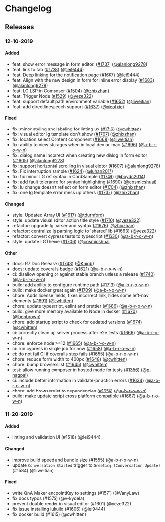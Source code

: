 # Changelog

## Releases

### 12-10-2019

#### Added

- feat: show error message in form editor. ([#1737](https://github.com/microsoft/BotFramework-Composer/pull/1737)) ([@alanlong9278](https://github.com/alanlong9278))
- feat: link to tab ([#1738](https://github.com/microsoft/BotFramework-Composer/pull/1738)) ([@lei9444](https://github.com/lei9444))
- feat: Deep linking for the notification page ([#1667](https://github.com/microsoft/BotFramework-Composer/pull/1667)) ([@lei9444](https://github.com/lei9444))
- feat: Align with the new design in form for inline error display ([#1683](https://github.com/microsoft/BotFramework-Composer/pull/1683)) ([@alanlong9278](https://github.com/alanlong9278))
- feat: LG LSP in Composer ([#1504](https://github.com/microsoft/BotFramework-Composer/pull/1504)) ([@zhixzhan](https://github.com/zhixzhan))
- feat: Trigger Node ([#1529](https://github.com/microsoft/BotFramework-Composer/pull/1529)) ([@yeze322](https://github.com/yeze322))
- feat: support default path environment variable ([#1652](https://github.com/microsoft/BotFramework-Composer/pull/1652)) ([@liweitian](https://github.com/liweitian))
- feat: add directlinespeech support ([#1637](https://github.com/microsoft/BotFramework-Composer/pull/1637)) ([@xieofxie](https://github.com/xieofxie))

#### Fixed

- fix: minor styling and labeling for linting ux ([#1716](https://github.com/microsoft/BotFramework-Composer/pull/1716)) ([@cwhitten](https://github.com/cwhitten))
- fix: visual editor lg template don't show ([#1707](https://github.com/microsoft/BotFramework-Composer/pull/1707)) ([@zhixzhan](https://github.com/zhixzhan))
- fix: location select Content component ([#1668](https://github.com/microsoft/BotFramework-Composer/pull/1668)) ([@liweitian](https://github.com/liweitian))
- fix: ability to view storages when in local dev on mac ([#1696](https://github.com/microsoft/BotFramework-Composer/pull/1696)) ([@a-b-r-o-w-n](https://github.com/a-b-r-o-w-n))
- fix: dialog name incorrect when creating new dialog in form editor ([#1605](https://github.com/microsoft/BotFramework-Composer/pull/1605)) ([@alanlong9278](https://github.com/alanlong9278))
- fix: support horizontal scrolling in visual eidtor ([#1607](https://github.com/microsoft/BotFramework-Composer/pull/1607)) ([@alanlong9278](https://github.com/alanlong9278))
- fix: Fix interruption sample ([#1624](https://github.com/microsoft/BotFramework-Composer/pull/1624)) ([@luhan2017](https://github.com/luhan2017))
- fix: fix minor LG ref syntax in CardSample ([#1749](https://github.com/microsoft/BotFramework-Composer/pull/1749)) ([@boydc2014](https://github.com/boydc2014))
- fix: add fault tolerance for syntax highlighting ([#1690](https://github.com/microsoft/BotFramework-Composer/pull/1690)) ([@cosmicshuai](https://github.com/cosmicshuai))
- fix: lu change doesn't reflect on form editor ([#1704](https://github.com/microsoft/BotFramework-Composer/pull/1704)) ([@zhixzhan](https://github.com/zhixzhan))
- fix: one lg template error mess up others ([#1733](https://github.com/microsoft/BotFramework-Composer/pull/1733)) ([@zhixzhan](https://github.com/zhixzhan))

#### Changed

- style: Updated Array UI ([#1617](https://github.com/microsoft/BotFramework-Composer/pull/1617)) ([@tdurnford](https://github.com/tdurnford))
- style: update visual editor action title style ([#1710](https://github.com/microsoft/BotFramework-Composer/pull/1710)) ([@yeze322](https://github.com/yeze322))
- refactor: upgrade lg parser and syntax ([#1676](https://github.com/microsoft/BotFramework-Composer/pull/1676)) ([@zhixzhan](https://github.com/zhixzhan))
- refactor: centralize lg parsing logic to 'shared' lib ([#1663](https://github.com/microsoft/BotFramework-Composer/pull/1663)) ([@yeze322](https://github.com/yeze322))
- refactor: convert cypress tests to typescript ([#1630](https://github.com/microsoft/BotFramework-Composer/pull/1630)) ([@a-b-r-o-w-n](https://github.com/a-b-r-o-w-n))
- style: update LGTheme ([#1706](https://github.com/microsoft/BotFramework-Composer/pull/1706)) ([@cosmicshuai](https://github.com/cosmicshuai))

#### Other

- docs: R7 Doc Release ([#1743](https://github.com/microsoft/BotFramework-Composer/pull/1743)) ([@Kaiqb](https://github.com/Kaiqb))
- docs: update coveralls badge ([#1621](https://github.com/microsoft/BotFramework-Composer/pull/1621)) ([@a-b-r-o-w-n](https://github.com/a-b-r-o-w-n))
- ci: disallow opening pr against stable branch unless a release ([#1740](https://github.com/microsoft/BotFramework-Composer/pull/1740)) ([@a-b-r-o-w-n](https://github.com/a-b-r-o-w-n))
- build: add ability to configure runtime path ([#1713](https://github.com/microsoft/BotFramework-Composer/pull/1713)) ([@a-b-r-o-w-n](https://github.com/a-b-r-o-w-n))
- build: make docker great again ([#1709](https://github.com/microsoft/BotFramework-Composer/pull/1709)) ([@a-b-r-o-w-n](https://github.com/a-b-r-o-w-n))
- chore: Adds license fields, fixes incorrect link, hides some left-nav elements ([#1691](https://github.com/microsoft/BotFramework-Composer/pull/1691)) ([@cwhitten](https://github.com/cwhitten))
- chore: update typescript, eslint and prettier ([#1686](https://github.com/microsoft/BotFramework-Composer/pull/1686)) ([@a-b-r-o-w-n](https://github.com/a-b-r-o-w-n))
- build: give more memory available to Node in docker ([#1670](https://github.com/microsoft/BotFramework-Composer/pull/1670)) ([@benbrown](https://github.com/benbrown))
- chore: add startup script to check for oudated versions ([#1674](https://github.com/microsoft/BotFramework-Composer/pull/1674)) ([@cwhitten](https://github.com/cwhitten))
- ci: correctly clean up server process after e2e tests ([#1666](https://github.com/microsoft/BotFramework-Composer/pull/1666)) ([@a-b-r-o-w-n](https://github.com/a-b-r-o-w-n))
- chore: enforce node >=12 ([#1665](https://github.com/microsoft/BotFramework-Composer/pull/1665)) ([@a-b-r-o-w-n](https://github.com/a-b-r-o-w-n))
- ci: run cypress in single job for now ([#1658](https://github.com/microsoft/BotFramework-Composer/pull/1658)) ([@a-b-r-o-w-n](https://github.com/a-b-r-o-w-n))
- ci: do not fail CI if coveralls step fails ([#1655](https://github.com/microsoft/BotFramework-Composer/pull/1655)) ([@a-b-r-o-w-n](https://github.com/a-b-r-o-w-n))
- chore: reduce form width to 400px ([#1648](https://github.com/microsoft/BotFramework-Composer/pull/1648)) ([@cwhitten](https://github.com/cwhitten))
- chore: bump browserslist ([#1645](https://github.com/microsoft/BotFramework-Composer/pull/1645)) ([@cwhitten](https://github.com/cwhitten))
- test: allow running composer in hosted mode for tests ([#1356](https://github.com/microsoft/BotFramework-Composer/pull/1356)) ([@p-nagpal](https://github.com/p-nagpal))
- ci: include better information in validate-pr action errors ([#1634](https://github.com/microsoft/BotFramework-Composer/pull/1634)) ([@a-b-r-o-w-n](https://github.com/a-b-r-o-w-n))
- chore: add browserslist to dependencies ([#1656](https://github.com/microsoft/BotFramework-Composer/pull/1656)) ([@a-b-r-o-w-n](https://github.com/a-b-r-o-w-n))
- build: make update script cross platform compatible ([#1687](https://github.com/microsoft/BotFramework-Composer/pull/1687)) ([@a-b-r-o-w-n](https://github.com/a-b-r-o-w-n))

### 11-20-2019

#### Added

- linting and validation UI (#1518) (@lei9444)

#### Changed

- improve build speed and bundle size (#1555) (@a-b-r-o-w-n)
- update `Conversation Started` trigger to `Greeting (Conversation Update)` (#1584) (@liweitian)

#### Fixed

- write QnA Maker endpointKey to settings (#1571) (@VanyLaw)
- fix docs typos (#1575) (@v-kydela)
- prevent double render in visual editor (#1601) (@yeze322)
- fix issue installing lubuild (#1606) (@lei9444)
- fix docker build (#1615) (@cwhitten)
